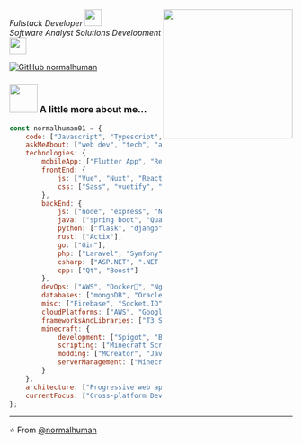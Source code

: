 <h2></h2>
<img align='right' src="https://media.giphy.com/media/11ZSwQNWba4YF2/giphy.gif" width="230">
<p><em>Fullstack Developer <img src="https://media.giphy.com/media/fYSnHlufseco8Fh93Z/giphy.gif" width="30"></br>Software Analyst Solutions Development <img src="https://media.giphy.com/media/WUlplcMpOCEmTGBtBW/giphy.gif" width="30"> 
</em></p>

[![GitHub normalhuman](https://img.shields.io/github/followers/normalhuman01?label=follow&style=social)](https://github.com/normalhuman)


### <img src="https://media.giphy.com/media/26n7b7PjSOZJwVCmY/giphy.gif" width="50"> A little more about me...  

```javascript
const normalhuman01 = {
    code: ["Javascript", "Typescript", "Python", "Java", "Rust", "Go", "PHP", "C#", "C++"],
    askMeAbout: ["web dev", "tech", "app dev", "chess", "system design", "AI/ML", "game dev", "software engineering"],
    technologies: {
        mobileApp: ["Flutter App", "React Native", "SwiftUI"],
        frontEnd: {
            js: ["Vue", "Nuxt", "React", "Angular", "Next.js", "Svelte"],
            css: ["Sass", "vuetify", "bootstrap", "tailwindCSS"]
        },
        backEnd: {
            js: ["node", "express", "NestJS"],
            java: ["spring boot", "Quarkus"],
            python: ["flask", "django", "FastAPI"],
            rust: ["Actix"],
            go: ["Gin"],
            php: ["Laravel", "Symfony", "CodeIgniter", "WordPress"],
            csharp: ["ASP.NET", ".NET Core", "Entity Framework"],
            cpp: ["Qt", "Boost"]
        },
        devOps: ["AWS", "Docker🐳", "Nginx", "Kubernetes", "Terraform", "Ansible"],
        databases: ["mongoDB", "Oracle", "SQL Server", "MySql", "sqlite", "PostgreSQL", "Redis"],
        misc: ["Firebase", "Socket.IO", "open-cv", "WebAssembly", "GraphQL", "RabbitMQ", "Composer", "XAMPP"],
        cloudPlatforms: ["AWS", "Google Cloud", "Azure"],
        frameworksAndLibraries: ["T3 Stack", "Material-UI", "Chakra UI", "Svelte", "Laravel"],
        minecraft: {
            development: ["Spigot", "Bukkit", "Forge", "Fabric"],
            scripting: ["Minecraft Scripting API"],
            modding: ["MCreator", "Java Mod Development"],
            serverManagement: ["Minecraft Server Setup", "Plugin Configuration"]
        }
    },
    architecture: ["Progressive web applications", "Single page applications", "Microservices", "Serverless Architecture", "Desktop Applications", "Embedded Systems"],
    currentFocus: ["Cross-platform Development", "Cloud-native Solutions", "AI-driven Applications", "Performance Optimization", "Interactive Game Development", "System-Level Programming"],
};
```
---

⭐️ From [@normalhuman](https://github.com/normalhuman01)
